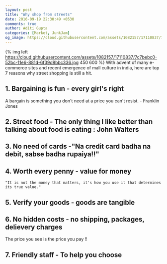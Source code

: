 ```yaml
---
layout: post
title: "Why shop from streets"
date: 2016-09-19 22:30:49 +0530
comments: true
author: Aditi Gupta
categories: [Market, JunkJam]
og_image: https://cloud.githubusercontent.com/assets/1082157/17110837/7c7bebc0-52bc-11e6-881d-6f39d8bbc336.jpg
---
```

{% img left https://cloud.githubusercontent.com/assets/1082157/17110837/7c7bebc0-52bc-11e6-881d-6f39d8bbc336.jpg 450 600 %}
With advent of many e-commerce sites and recent emergence of mall culture in india, here are top 7 reasons why street shopping is still a hit.
<!-- more -->


## 1. Bargaining is fun - every girl's right
A bargain is something you don't need at a price you can't resist. - Franklin Jones

## 2. Street food - The only thing I like better than talking about food is eating : John Walters

## 3. No need of cards -"Na credit card badha na debit, sabse badha rupaiya!!"

## 4. Worth every penny - value for money
	"It is not the money that matters, it's how you use it that determines its true value."

## 5. Verify your goods - goods are tangible

## 6. No hidden costs - no shipping, packages, delievery charges
The price you see is the price you pay !!

## 7. Friendly staff - To help you choose
